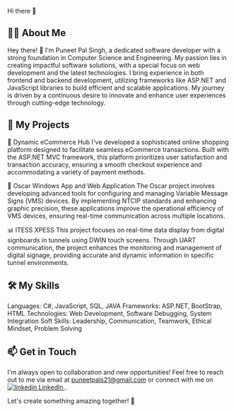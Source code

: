 Hi there 👋
## 👨‍💻 About Me
Hey there! 👋 I'm Puneet Pal Singh, a dedicated software developer with a strong foundation in Computer Science and Engineering. My passion lies in creating impactful software solutions, with a special focus on web development and the latest technologies. I bring experience in both frontend and backend development, utilizing frameworks like ASP.NET and JavaScript libraries to build efficient and scalable applications. My journey is driven by a continuous desire to innovate and enhance user experiences through cutting-edge technology.

## 🚀 My Projects

🛒 Dynamic eCommerce Hub
I've developed a sophisticated online shopping platform designed to facilitate seamless eCommerce transactions. Built with the ASP.NET MVC framework, this platform prioritizes user satisfaction and transaction accuracy, ensuring a smooth checkout experience and accommodating a variety of payment methods.

🚦 Oscar Windows App and Web Application
The Oscar project involves developing advanced tools for configuring and managing Variable Message Signs (VMS) devices. By implementing NTCIP standards and enhancing graphic precision, these applications improve the operational efficiency of VMS devices, ensuring real-time communication across multiple locations.

📊 ITESS XPESS
This project focuses on real-time data display from digital signboards in tunnels using DWIN touch screens. Through UART communication, the project enhances the monitoring and management of digital signage, providing accurate and dynamic information in specific tunnel environments.

## 🛠️ My Skills

Languages: C#, JavaScript, SQL, JAVA
Frameworks: ASP.NET, BootStrap, HTML
Technologies: Web Development, Software Debugging, System Integration
Soft Skills: Leadership, Communication, Teamwork, Ethical Mindset, Problem Solving
## 📫 Get in Touch
I'm always open to collaboration and new opportunities! Feel free to reach out to me via email at puneetpals21@gmail.com or connect with me on 
  <a href="https://www.linkedin.com/in/puneetpals/" rel="nofollow noreferrer">
    <img src="https://i.sstatic.net/gVE0j.png" alt="linkedin"> LinkedIn
  </a>.

Let's create something amazing together! 🌟

<!--
**puneetpals/puneetpals** is a ✨ _special_ ✨ repository because its `README.md` (this file) appears on your GitHub profile.

Here are some ideas to get you started:

- 🔭 I’m currently working on ...
- 🌱 I’m currently learning ...
- 👯 I’m looking to collaborate on ...
- 🤔 I’m looking for help with ...
- 💬 Ask me about ...
- 📫 How to reach me: ...
- 😄 Pronouns: ...
- ⚡ Fun fact: ...
-->
